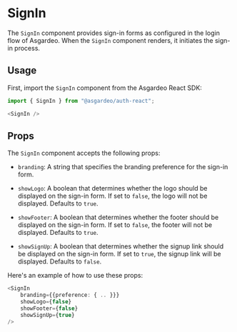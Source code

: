 <!--
 * Copyright (c) 2024, WSO2 LLC. (https://www.wso2.com).
 *
 * WSO2 LLC. licenses this file to you under the Apache License,
 * Version 2.0 (the "License"); you may not use this file except
 * in compliance with the License.
 * You may obtain a copy of the License at
 *
 *     http://www.apache.org/licenses/LICENSE-2.0
 *
 * Unless required by applicable law or agreed to in writing,
 * software distributed under the License is distributed on an
 * "AS IS" BASIS, WITHOUT WARRANTIES OR CONDITIONS OF ANY
 * KIND, either express or implied. See the License for the
 * specific language governing permissions and limitations
 * under the License.
-->

# SignIn

The `SignIn` component provides sign-in forms as configured in the login flow of Asgardeo. When the `SignIn` component renders,
it initiates the sign-in process.

## Usage

First, import the `SignIn` component from the Asgardeo React SDK:

```ts
import { SignIn } from "@asgardeo/auth-react";

<SignIn />
```

## Props

The `SignIn` component accepts the following props:

- `branding`: A string that specifies the branding preference for the sign-in form.

- `showLogo`: A boolean that determines whether the logo should be displayed on the sign-in form. If set to `false`, the logo will not be displayed. Defaults to `true`.

- `showFooter`: A boolean that determines whether the footer should be displayed on the sign-in form. If set to `false`, the footer will not be displayed. Defaults to `true`.

- `showSignUp`: A boolean that determines whether the signup link should be displayed on the sign-in form. If set to `true`, the signup link will be displayed. Defaults to `false`.

Here's an example of how to use these props:

```ts
<SignIn
    branding={{preference: { .. }}}
    showLogo={false}
    showFooter={false}
    showSignUp={true}
/>
```
